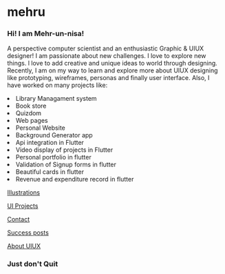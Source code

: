 # mehru

<h3> Hi! I am Mehr-un-nisa! </h3>

<ul></ul>
<p> A perspective computer scientist and an enthusiastic Graphic & UIUX designer! I am passionate about new challenges. I love to explore new things. l love to add creative and unique ideas to world through designing. Recently, I am on my way to learn and explore more about UIUX designing like prototyping, wireframes, personas and finally user interface. Also, I have worked on many projects like: 
  <ul></ul>
  <li> Library Managament system </li>
  <li> Book store </li>
  <li> Quizdom</li>
  <li> Web pages</li>
  <li> Personal Website </li>
  <li> Background Generator app</li>
  <li> Api integration in Flutter</li>
  <li> Video display of projects in Flutter</li>
  <li> Personal portfolio in flutter </li>
  <li> Validation of Signup forms in flutter </li>
  <li> Beautiful cards in flutter </li>
  <li> Revenue and expenditure record in flutter </li>
  <ul></ul>
  <ul></ul>
  <ul></ul>
  </p>
  <ui></ui>
  <a href="Illustration.html"> Illustrations </a> 
 <ul></ul>
  <a href="uiproject.html"> UI Projects </a>
  <ul></ul>
  <a href="contact.html"> Contact  </a>
 <ul></ul>
<a href="success.html"> Success posts </a>
<ul></ul>
<a href="aboutuiux.html"> About UIUX </a>
<ul></ul>
<ul></ul>


<h3> Just don't Quit </h3>
